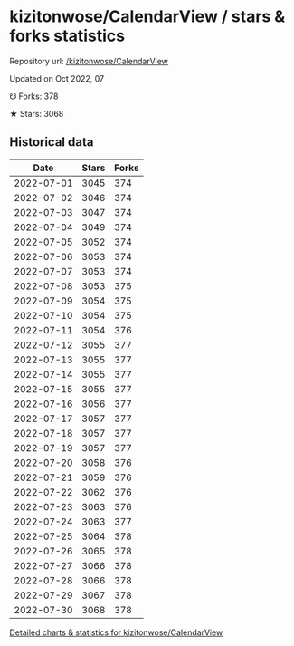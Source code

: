 # kizitonwose/CalendarView / stars & forks statistics

Repository url: [/kizitonwose/CalendarView](https://github.com/kizitonwose/CalendarView)

Updated on Oct 2022, 07

☋ Forks: 378

★ Stars: 3068

## Historical data
| Date | Stars | Forks |
|------|-------|-------|
| 2022-07-01 | 3045 | 374 | 
| 2022-07-02 | 3046 | 374 | 
| 2022-07-03 | 3047 | 374 | 
| 2022-07-04 | 3049 | 374 | 
| 2022-07-05 | 3052 | 374 | 
| 2022-07-06 | 3053 | 374 | 
| 2022-07-07 | 3053 | 374 | 
| 2022-07-08 | 3053 | 375 | 
| 2022-07-09 | 3054 | 375 | 
| 2022-07-10 | 3054 | 375 | 
| 2022-07-11 | 3054 | 376 | 
| 2022-07-12 | 3055 | 377 | 
| 2022-07-13 | 3055 | 377 | 
| 2022-07-14 | 3055 | 377 | 
| 2022-07-15 | 3055 | 377 | 
| 2022-07-16 | 3056 | 377 | 
| 2022-07-17 | 3057 | 377 | 
| 2022-07-18 | 3057 | 377 | 
| 2022-07-19 | 3057 | 377 | 
| 2022-07-20 | 3058 | 376 | 
| 2022-07-21 | 3059 | 376 | 
| 2022-07-22 | 3062 | 376 | 
| 2022-07-23 | 3063 | 376 | 
| 2022-07-24 | 3063 | 377 | 
| 2022-07-25 | 3064 | 378 | 
| 2022-07-26 | 3065 | 378 | 
| 2022-07-27 | 3066 | 378 | 
| 2022-07-28 | 3066 | 378 | 
| 2022-07-29 | 3067 | 378 | 
| 2022-07-30 | 3068 | 378 | 


[Detailed charts & statistics for kizitonwose/CalendarView](https://reviewgithub.com/rep/kizitonwose/CalendarView)
